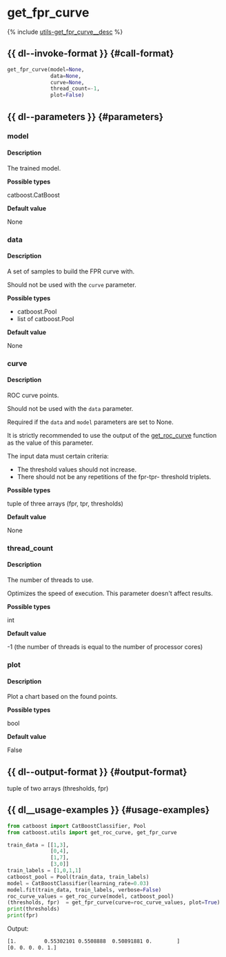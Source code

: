 # get_fpr_curve

{% include [utils-get_fpr_curve__desc](../_includes/work_src/reusage-python/get_fpr_curve__desc.md) %}


## {{ dl--invoke-format }} {#call-format}

```python
get_fpr_curve(model=None, 
              data=None, 
              curve=None, 
              thread_count=-1, 
              plot=False)
```

## {{ dl--parameters }} {#parameters}

### model 

#### Description

The trained model.

**Possible types**

catboost.CatBoost

**Default value**

None

### data

#### Description

A set of samples to build the FPR curve with.

Should not be used with the `curve` parameter.

**Possible types**

- catboost.Pool
- list of catboost.Pool

**Default value**

None

### curve

#### Description

ROC curve points.

Should not be used with the `data` parameter.

Required if the `data` and `model` parameters are set to None.

It is strictly recommended to use the output of the [get_roc_curve](python-reference_utils_get_roc_curve.md) function as the value of this parameter.

The input data must certain criteria:

- The threshold values should not increase.
- There should not be any repetitions of the fpr-tpr- threshold triplets.


**Possible types**

tuple of three arrays (fpr, tpr, thresholds)

**Default value**

None

### thread_count

#### Description

The number of threads to use.

Optimizes the speed of execution. This parameter doesn't affect results.

**Possible types**

int

**Default value**

-1 (the number of threads is equal to the number of processor cores)

### plot

#### Description

Plot a chart based on the found points.

**Possible types**

bool

**Default value**

False



## {{ dl--output-format }} {#output-format}

tuple of two arrays (thresholds, fpr)

## {{ dl__usage-examples }} {#usage-examples}

```python
from catboost import CatBoostClassifier, Pool
from catboost.utils import get_roc_curve, get_fpr_curve

train_data = [[1,3],
              [0,4],
              [1,7],
              [3,0]]
train_labels = [1,0,1,1]
catboost_pool = Pool(train_data, train_labels)
model = CatBoostClassifier(learning_rate=0.03)
model.fit(train_data, train_labels, verbose=False)
roc_curve_values = get_roc_curve(model, catboost_pool)
(thresholds, fpr)  = get_fpr_curve(curve=roc_curve_values, plot=True)
print(thresholds)
print(fpr)
```

Output:

```bash
[1.         0.55302101 0.5508888  0.50891881 0.        ]
[0. 0. 0. 0. 1.]
```

